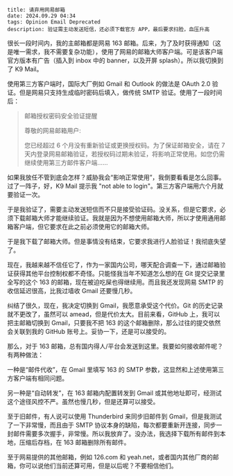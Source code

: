 ```
title: 请弃用网易邮箱
date: 2024.09.29 04:34
tags: Opinion Email Deprecated
description: 验证需主动发送短信，还必须下载官方 APP，最后要求扫脸，血压升高
```

很长一段时间内，我的主邮箱都是网易 163 邮箱。后来，为了及时获得通知（这是唯一需求，我不需要复杂功能），使用了网易的邮箱大师客户端。可是该客户端官方版本有广告（插入到 inbox 中的 banner，以及开屏 splash）。所以我切换到了 K9 Mail。

使用第三方客户端时，国际大厂例如 Gmail 和 Outlook 的做法是 OAuth 2.0 验证。但是网易只支持生成临时密码后填入，做传统 SMTP 验证。使用了一段时间后：

> 邮箱授权密码安全验证提醒
>
> 尊敬的网易邮箱用户:
>
> 您已经超过 6 个月没有重新验证或更换授权码。为了保证邮箱安全，请在 7 天内登录网易邮箱验证，若授权码过期未验证，将影响正常使用。如您仍需继续使用第三方邮件客户端……

如果我放任不管到底会怎样？威胁我会“影响正常使用”，我倒要看看是怎么回事。过了一阵子，好，K9 Mail 提示我 "not able to login"。第三方客户端用六个月就要验证一次。

于是我验证了，需要主动发送短信而不只是接受验证码。没关系，但是它要求，必须下载邮箱大师才能继续验证。我就是因为不想使用邮箱大师，所以才使用通用邮箱客户端，但它要求在此之前必须使用它的邮箱大师。

于是我下载了邮箱大师。但是事情没有结束，它要求我进行人脸验证！我彻底失望了。

现在，我越来越不信任它了，作为一家国内公司，哪天配合调查一下，通过邮箱验证获得其他平台控制权都不奇怪。只能怪我当年不知道怎么想的在 Git 提交记录里全写的这个 163 的邮箱，现在被迫吃屎也得继续用。而且我还发现网易 SMTP 的收信延迟很高，比我过墙收 Gmail 还要慢几秒。

纠结了很久，现在，我决定切换到 Gmail，我愿意承受这个代价。Git 的历史记录就不更改了，虽然可以 amead，但是代价太大。目前来看，GitHub 上，我可以把主邮箱切换到 Gmail，只要我不把 163 的这个邮箱删除，那么过往的提交依然会关联到我的 GitHub 账号上。妥协一下，还是可以接受的。

那么，对于 163 邮箱，总有国内得人/平台会发送到这里。我要如何接收邮件呢？有两种做法：

一种是“邮件代收”，在 Gmail 里填写 163 的 SMTP 参数，这显然和上述使用第三方客户端有相同问题。

另一种是“自动转发”，在 163 邮箱内配置转发到 Gmail 或其他地址即可，经测试这个途径风控不严。虽然也慢几秒，但是还算可以接受。

至于旧邮件，有人说可以使用 Thunderbird 来同步旧邮件到 Gmail，但是我测试了一下非常慢，而且由于 SMTP 协议本身的缺陷，每次都要重新开连接，同步一封邮件需要多次握手，非常慢。所以我放弃了。没办法，我选择下载所有邮件到本地，压缩后存档，在 163 邮箱删除所有邮件。

至于网易提供的其他邮箱，例如 126.com 和 yeah.net，或者国内其他厂商的邮箱，你可以说他们当前还算可用，但是以后呢？不要相信他们。
